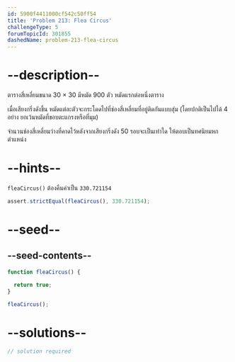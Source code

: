 ```yaml
---
id: 5900f4411000cf542c50ff54
title: 'Problem 213: Flea Circus'
challengeType: 5
forumTopicId: 301855
dashedName: problem-213-flea-circus
---
```


# --description--

ตารางสี่เหลี่ยมขนาด 30 × 30 มีหมัด 900 ตัว หมัดแรกต่อหนึ่งตาราง

เมื่อเสียงกริ่งดังขึ้น หมัดแต่ละตัวจะกระโดดไปที่ช่องสี่เหลี่ยมที่อยู่ติดกันแบบสุ่ม (โดยปกติเป็นไปได้ 4 อย่าง ยกเว้นหมัดที่ขอบตะแกรงหรือที่มุม)

จำนวนช่องสี่เหลี่ยมว่างที่คาดไว้หลังจากเสียงกริ่งดัง 50 รอบจะเป็นเท่าใด ให้ตอบเป็นทศนิยมหกตำแหน่ง

# --hints--

`fleaCircus()` ต้องคืนค่าเป็น `330.721154`

```js
assert.strictEqual(fleaCircus(), 330.721154);
```

# --seed--

## --seed-contents--

```js
function fleaCircus() {

  return true;
}

fleaCircus();
```

# --solutions--

```js
// solution required
```

